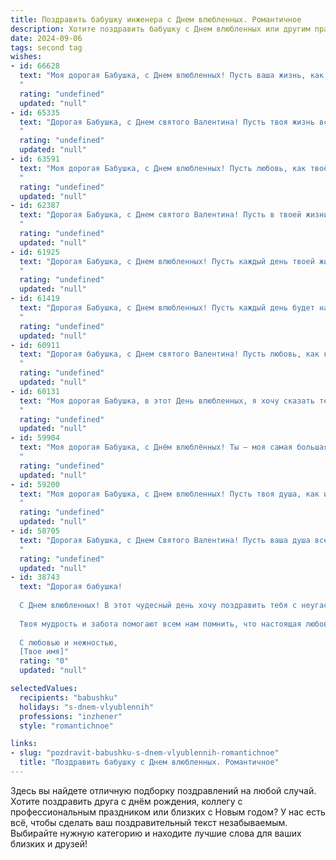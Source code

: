 ```yaml
---
title: Поздравить бабушку инженера с Днем влюбленных. Романтичное
description: Хотите поздравить бабушку с Днем влюбленных или другим праздником? Наш ИИ создаст незабываемое поздравление, а вы обязательно выделитесь среди других.  
date: 2024-09-06
tags: second tag
wishes:
- id: 66628
  text: "Моя дорогая Бабушка, с Днем влюбленных! Пусть ваша жизнь, как и ваша инженерная мысль, будет полна любви, вдохновения и творческих решений. Желаю вам бесконечного счастья и тепла, чтобы каждый день был наполнен нежностью и радостью.
  "
  rating: "undefined"
  updated: "null"
- id: 65335
  text: "Дорогая Бабушка, с Днем святого Валентина! Пусть твоя жизнь всегда будет полна любви и нежности, как твоё сердце, что всегда бьется для нас, твоих внуков. Пусть каждый день, как инженерный проект, будет продуманным и полным счастья, а чувства будут всегда крепкими и безотказными, как твоя любовь к нам.
  "
  rating: "undefined"
  updated: "null"
- id: 63591
  text: "Моя дорогая Бабушка, с Днем влюбленных! Пусть любовь, как твоё инженерное мастерство, всегда будет прочной, надежной и  прекрасной!
  "
  rating: "undefined"
  updated: "null"
- id: 62387
  text: "Дорогая Бабушка, с Днем святого Валентина! Пусть в твоей жизни всегда будет место для любви и тепла, как в твоих руках держался чертеж, словно символ твоего таланта инженера. Ты – воплощение женственности, мудрости и нежности. Пусть этот день подарит тебе множество счастливых моментов и напомнит о том, насколько ты любима!
  "
  rating: "undefined"
  updated: "null"
- id: 61925
  text: "Дорогая Бабушка, с Днем влюбленных! Пусть каждый день твоей жизни будет полон любви, как чертежи, созданные твоими умелыми руками. Ты - настоящий инженер любви, строящий крепкие мосты счастья! ❤️
  "
  rating: "undefined"
  updated: "null"
- id: 61419
  text: "Дорогая Бабушка, с Днем влюбленных! Пусть каждый день будет наполнен любовью,  теплотой и нежностью, как та любовь, что всегда связывала нас с тобой. Ты - инженер нашей жизни, строитель нашего счастья. Спасибо за твою заботу и поддержку, за твой талант и доброту. Пусть сердце твое всегда бьется в унисон с любовью.
  "
  rating: "undefined"
  updated: "null"
- id: 60911
  text: "Дорогая бабушка, с Днем святого Валентина! Пусть любовь, как крепкий мост,  созданный твоими инженерными руками, соединит тебя с миром, наполняя жизнь теплом и нежностью.
  "
  rating: "undefined"
  updated: "null"
- id: 60131
  text: "Моя дорогая Бабушка, в этот День влюбленных, я хочу сказать тебе, что твоя любовь и забота - самое ценное, что у меня есть. Спасибо, что всегда верила в меня, вдохновляла и поддерживала. Твой талант инженера - как прочный фундамент, который помог тебе построить такую прекрасную жизнь! Пусть наш огонь любви и уважения друг к другу никогда не угаснет. С Днем влюбленных, моя любимая Бабушка!
  "
  rating: "undefined"
  updated: "null"
- id: 59904
  text: "Моя дорогая Бабушка, с Днём влюблённых! Ты — моя самая большая любовь, мой инженерный гений, моя мудрая и нежная душа. Пусть каждый день нашей жизни будет полон тепла, романтики и счастливых моментов, как самый сложный, но невероятно красивый инженерный проект!
  "
  rating: "undefined"
  updated: "null"
- id: 59200
  text: "Моя дорогая Бабушка, с Днем влюбленных! Пусть твоя душа, как и твоё инженерное сердце, всегда будет полна любви, тепла и нежности.
  "
  rating: "undefined"
  updated: "null"
- id: 58705
  text: "Дорогая Бабушка, с Днем Святого Валентина! Пусть ваша душа всегда остается такой же молодой и влюбленной, как в день, когда вы встретили Дедушку. Желаю вам много радости, тепла и нежных чувств!
  "
  rating: "undefined"
  updated: "null"
- id: 38743
  text: "Дорогая бабушка!
  
  С Днем влюбленных! В этот чудесный день хочу поздравить тебя с неугасимой искрой любви, которая освещает твою жизнь. Ты, как истинный инженер, строила не только крепкие конструкции, но и прочные отношения, наполняя свою жизнь нежностью и теплом.
  
  Твоя мудрость и забота помогают всем нам помнить, что настоящая любовь — это не просто слово, а истина, которую ты всегда неустанно доказываешь. Пусть в этот день твое сердце наполняется радостью, а вокруг будет столько же любви, сколько ты даришь всем нам.
  
  С любовью и нежностью,
  [Твое имя]"
  rating: "0"
  updated: "null"

selectedValues:
  recipients: "babushku"
  holidays: "s-dnem-vlyublennih"
  professions: "inzhener"
  style: "romantichnoe"

links:
- slug: "pozdravit-babushku-s-dnem-vlyublennih-romantichnoe"
  title: "Поздравить бабушку с Днем влюбленных. Романтичное"
---
```


Здесь вы найдете отличную подборку поздравлений на любой случай. 
Хотите поздравить друга с днём рождения, коллегу с профессиональным праздником или близких с Новым годом? У нас есть всё, чтобы сделать ваш поздравительный текст незабываемым. Выбирайте нужную категорию и находите лучшие слова для ваших близких и друзей!
